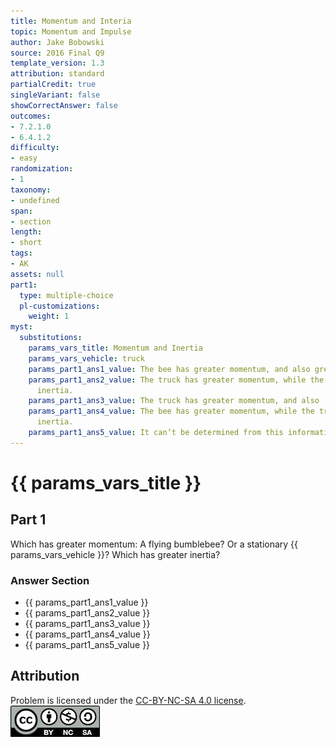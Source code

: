 ```yaml
---
title: Momentum and Interia
topic: Momentum and Impulse
author: Jake Bobowski
source: 2016 Final Q9
template_version: 1.3
attribution: standard
partialCredit: true
singleVariant: false
showCorrectAnswer: false
outcomes:
- 7.2.1.0
- 6.4.1.2
difficulty:
- easy
randomization:
- 1
taxonomy:
- undefined
span:
- section
length:
- short
tags:
- AK
assets: null
part1:
  type: multiple-choice
  pl-customizations:
    weight: 1
myst:
  substitutions:
    params_vars_title: Momentum and Inertia
    params_vars_vehicle: truck
    params_part1_ans1_value: The bee has greater momentum, and also greater inertia.
    params_part1_ans2_value: The truck has greater momentum, while the bee has greater
      inertia.
    params_part1_ans3_value: The truck has greater momentum, and also  greater inertia.
    params_part1_ans4_value: The bee has greater momentum, while the truck has greater
      inertia.
    params_part1_ans5_value: It can’t be determined from this information.
---
```

# {{ params_vars_title }}

## Part 1

Which has greater momentum: A flying bumblebee? Or a stationary {{ params_vars_vehicle }}? Which has greater inertia?

### Answer Section

- {{ params_part1_ans1_value }}
- {{ params_part1_ans2_value }}
- {{ params_part1_ans3_value }}
- {{ params_part1_ans4_value }}
- {{ params_part1_ans5_value }}

## Attribution

Problem is licensed under the [CC-BY-NC-SA 4.0 license](https://creativecommons.org/licenses/by-nc-sa/4.0/).<br> ![The Creative Commons 4.0 license requiring attribution-BY, non-commercial-NC, and share-alike-SA license.](https://raw.githubusercontent.com/firasm/bits/master/by-nc-sa.png)